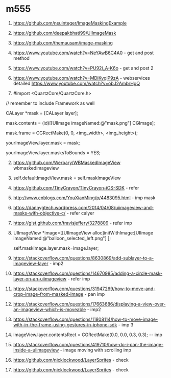 # m555
1. https://github.com/nsuinteger/ImageMaskingExample
2. https://github.com/deepakbhati99/UIImageMask
3. https://github.com/themausam/image-masking
1. https://www.youtube.com/watch?v=NeYAwB6C4A0 - get and post method
2.  https://www.youtube.com/watch?v=PU92i_A-K6o - get and post 2
3. https://www.youtube.com/watch?v=MDiKvqiP9zA - webservices detailed
https://www.youtube.com/watch?v=obJ2AmbrHgQ


1. #import <QuartzCore/QuartzCore.h>

// remember to include Framework as well

CALayer *mask = [CALayer layer];

mask.contents = (id)[[UIImage imageNamed:@"mask.png"] CGImage];

mask.frame = CGRectMake(0, 0, <img_width>, <img_height>);

yourImageView.layer.mask = mask;


yourImageView.layer.masksToBounds = YES;

2. https://github.com/Werbary/WBMaskedImageView wbmaskedimageview

3. self.defaultImageView.mask = self.maskImageView

4. https://github.com/TinyCrayon/TinyCrayon-iOS-SDK - refer

5. http://www.cnblogs.com/YouXianMing/p/4483095.html - imp mask

6. https://dannygtech.wordpress.com/2014/04/08/uiimageview-and-masks-with-objective-c/ - refer calyer

7. https://gist.github.com/travisjeffery/3278809 - refer imp

8. UIImageView *image=[[UIImageView alloc]initWithImage:[UIImage imageNamed:@"balloon_selected_left.png"] ];

    self.maskImage.layer.mask=image.layer;
    
9. https://stackoverflow.com/questions/8630869/add-sublayer-to-a-imageview-layer - imp2

10. https://stackoverflow.com/questions/14670985/adding-a-circle-mask-layer-on-an-uiimageview - refer imp

11. https://stackoverflow.com/questions/31947269/how-to-move-and-crop-image-from-masked-image - pan imp

12. https://stackoverflow.com/questions/17663686/displaying-a-view-over-an-imageview-which-is-moveable - imp2

13. https://stackoverflow.com/questions/11808114/how-to-move-image-with-in-the-frame-using-gestures-in-iphone-sdk - imp 3

14. imageView.layer.contentsRect = CGRectMake(0.0, 0.0, 0.3, 0.3);  -- imp

15. https://stackoverflow.com/questions/419710/how-do-i-pan-the-image-inside-a-uiimageview - image moving with scrolling imp


16. https://github.com/nicklockwood/LayerSprites - check

17. https://github.com/nicklockwood/LayerSprites  - check
